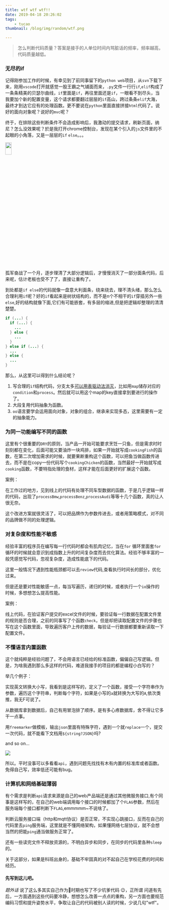 ```yaml
---
title: wtf wtf wtf!!
date: 2019-04-18 20:26:02
tags:
    - tucao
thumbnail: /blog/img/random/wtf.png

---
```




> 怎么判断代码质量？答案是接手的人单位时间内骂脏话的频率，频率越高，代码质量越低。


### 无尽的if

 记得刚参加工作的时候，有幸见到了前同事留下的`python web`项目，从`svn`下载下来，刚用`vscode`打开就感觉一股王霸之气铺面而来，`.py`文件一行行`if`,`elif`构成了一条条精美的贝瑟尔曲线，`if`里面是`if`，再往里面还是`if`，一眼看不到尽头，当我要加个新的配置变量，这个请求都要翻过层层的`if`高山，跨过条条`elif`大海，最终才到达它应有的处理函数。更不要说在`python`里面直接拼接`html`代码了。说好的面向对象呢？说好的`mvc`呢？

终于，在排除这些判断条件不会造成影响后，我激动的提交请求，刷新页面，纳尼？怎么没效果呢？於是我打开chrome控制台，发现在某个引入的`js`文件里的不起眼的小角落，又是一层层的`if` `else`。。。

<img src="https://wxt.sinaimg.cn/mw1024/bca3c023gy1g2728tm7b2j20k00jyglx.jpg?tags=%5B%5D" width="20%" height="10%">

孤军奋战了一个月，逐步理清了大部分逻辑后，才慢慢消灭了一部分面条代码，后来呢，估计老板也受不了了，直接让重构了。

到处都是`if else`的代码就像一盘意大利面条，绕来绕去，理不清头绪，那么怎么合理利用`if`呢？好的`if`看起来是树状结构的，而不是n个不相干的`if`穿插另外一些`else`,好的结构就像下面,它们有可能嵌套，有多层的缩进,但是把逻辑却整理的清清楚楚。

```java
if (...) {
  if (...) {
    ...
  } else {
    ...
  }
} else if (...) {
  ...
} else {
  ...
}
```




那么，从这里可以得到什么结论呢？

1. 写合理的`if`结构代码，分支太多[可以用表驱动法消灭](https://baike.baidu.com/item/%E8%A1%A8%E9%A9%B1%E5%8A%A8%E6%B3%95/15768054?fr=aladdin)，比如用`map`储存对应的`condition`和`process`。然后就可以用这个map的key直接拿到要进行的操作了。
2. 大段复用代码抽象为函数。
3. `oo`语言要学会运用面向对象，对象的组合，继承来实现多态，这里需要有一定的抽象能力。

### 为同一功能编写不同的函数

这里有个很重要的`DRY`的原则，当产品一开始可能要求烹饪一只鱼，但是需求时时刻刻都在变化，后面可能又要油炸一块鸡排，如果一开始就写成`cookingFish`的函数，在第二次增加需求的时候，就要果断重构这个函数，可以把鱼当做函数传进去，而不是在copy一份代码写个`cookingChicken`的函数，当然最好一开始就写成`cooking`函数，不要特指处理的食材，这样才能在后面更好的扩展这个函数。

案例：

在工作过的地方，见到线上的代码有处理不同车型数据的函数，于是几乎逻辑一样的代码，出现了`processBmw`,`processBenz`,`processAudi`等等十几个函数，真的让人很无奈。

这个改进方案就很灵活了，可以把品牌作为参数传进去，或者用策略模式，对不同的品牌做不同的处理逻辑。



### 对复杂度和性能不敏感

经验丰富的程序员在编写每一行代码时都会有肌肉记忆，当在`for` 循环里面套`for`循环的时候就会意识到成指数上升的时间复杂度而去优化算法。经验不够丰富的一般凭感觉写代码，忽视复杂度，造成性能底下的代码。

这里一般情况下遇到性能瓶颈都可以去`review`代码,查看执行时间长的部分，优化过来。

但是还是要对性能敏感一点，每当写遍历，递归的时候，或者执行一个`io`操作的时候，多想想怎么提高性能。

案例：

线上代码，在验证客户提交的excel文件的时候，要验证每一行数据在配置文件里的规则是否合理，之前的同事写了个函数`check`，但是却把读取配置文件的步骤也写在这个函数里面，导致遍历客户上传的数据，每验证一行数据都要重新读取一下配置文件。



### 不懂语言内置函数

这个就纯粹是经验问题了，不会用语言已经给的标准函数，偏偏自己写逻辑。但是，为啥我遇到那么多这样的代码，难道我接手的项目的都是编程小白写的？

举几个例子：

实现英文转换大小写，我看到是这样写的，定义了一个函数，接受一个字符串作为参数，遍历这个字符串，判断每个字符，如果是小写的`a`就转换为大写的`A`,依次类推，我无F可说了。

从数据库拿到数据后，自己有用冒泡排了顺序。是有多心疼数据库，舍不得让它多干一点事。

用`freemarker`做模板，输出`json`里面有特殊字符，遇到一个就`replace`一个，提交一次代码，就不能看下文档用`${string?JSON}`吗?

and so on...

![](https://wx1.sinaimg.cn/mw1024/bca3c023gy1g272av1q13j207905d749.jpg)



所以。平时没事可以多看看`api`，遇到问题先找找有木有内置的标准库或者函数。免得自己写，效率低还可能有bug。

### 计算机和网络基础薄弱

有个需求是判断`api`请求来源是自己的web产品端还是通过其他微服务接口,有个同事是这样写的，在自己的web端调用每个接口的时候都加了个`FLAG`参数，然后在服务端每个接口都判断下`FLAG`,emmmmm~不说啥了。

判断云服务接口端（http和mqtt协议）是否正常，不实现心跳接口，反而在自己的代码里去`ping`服务端，这里就是不懂网络架构，如果懂网络七层协议，就不会想当然的把能`ping`通当做服务正常了。

还有一些读完文件不释放资源的，不明白异步和同步，在同步的代码里各种`sleep`的。



关于这部分，如果是科班出身的，基础不牢固真的对不起自己在学校花费的时间和经历。

#### 先写到这儿吧。

*题外话*
说了这么多其实自己作为:chicken:时期也写了不少坑爹代码 :wink:，正所谓 问道有先后，一方面遇到这些代码要冷静，想想怎么改善一点点的重构，另一方面也要规范编码习惯和提升姿势水平，争取让自己的代码被别人读的时候，少说几句"wtf"。
















